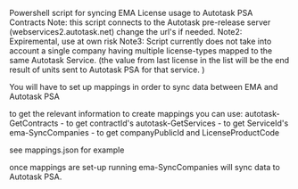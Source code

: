 Powershell script for syncing EMA License usage to Autotask PSA Contracts
Note: this script connects to the Autotask pre-release server (webservices2.autotask.net) change the url's if needed. 
Note2: Expiremental, use at own risk
Note3: Script currently does not take into account a single company having multiple license-types mapped to the same Autotask Service. (the value from last license in the list will be the end result of units sent to Autotask PSA for that service. )

You will have to set up mappings in order to sync data between EMA and Autotask PSA

to get the relevant information to create mappings you can use: 
autotask-GetContracts - to get contractId's 
autotask-GetServices - to get ServiceId's
ema-SyncCompanies - to get companyPublicId and LicenseProductCode

see mappings.json for example

once mappings are set-up running ema-SyncCompanies will sync data to Autotask PSA.